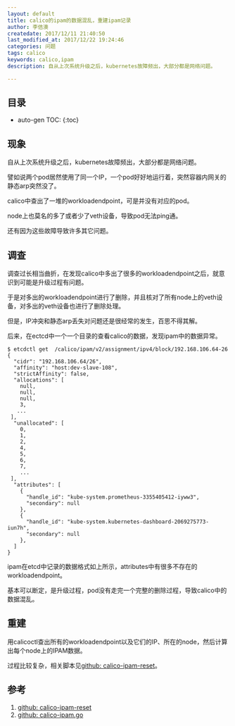 ```yaml
---
layout: default
title: calico的ipam的数据混乱，重建ipam记录
author: 李佶澳
createdate: 2017/12/11 21:40:50
last_modified_at: 2017/12/22 19:24:46
categories: 问题
tags: calico
keywords: calico,ipam
description: 自从上次系统升级之后，kubernetes故障频出，大部分都是网络问题。

---
```


## 目录
* auto-gen TOC:
{:toc}

## 现象 

自从上次系统升级之后，kubernetes故障频出，大部分都是网络问题。

譬如说两个pod居然使用了同一个IP，一个pod好好地运行着，突然容器内网关的静态arp突然没了。

calico中查出了一堆的workloadendpoint，可是并没有对应的pod。

node上也莫名的多了或者少了veth设备，导致pod无法ping通。

还有因为这些故障导致许多其它问题。

## 调查

调查过长相当曲折，在发现calico中多出了很多的workloadendpoint之后，就意识到可能是升级过程有问题。

于是对多出的workloadendpoint进行了删除，并且核对了所有node上的veth设备，对多出的veth设备也进行了删除处理。

但是，IP冲突和静态arp丢失对问题还是很经常的发生，百思不得其解。

后来，在ectcd中一个一个目录的查看calico的数据，发现ipam中的数据异常。

	$ etcdctl get  /calico/ipam/v2/assignment/ipv4/block/192.168.106.64-26
	{
	  "cidr": "192.168.106.64/26",
	  "affinity": "host:dev-slave-108",
	  "strictAffinity": false,
	  "allocations": [
	    null,
	    null,
	    null,
	    3,
	   ...
	 ],
	  "unallocated": [
	    0,
	    1,
	    2,
	    4,
	    5,
	    6,
	    7,
	    ...
	 ],
	  "attributes": [
	    {
	      "handle_id": "kube-system.prometheus-3355405412-iyww3",
	      "secondary": null
	    },
	    {
	      "handle_id": "kube-system.kubernetes-dashboard-2069275773-iun7h",
	      "secondary": null
	    },
	  ]
	}

ipam在etcd中记录的数据格式如上所示，attributes中有很多不存在的workloadendpoint。

基本可以断定，是升级过程，pod没有走完一个完整的删除过程，导致calico中的数据混乱。

## 重建

用calicoctl查出所有的workloadendpoint以及它们的IP、所在的node，然后计算出每个node上的IPAM数据。

过程比较复杂，相关脚本见[github: calico-ipam-reset][1]。

## 参考

1. [github: calico-ipam-reset][1]
2. [github: calico-ipam.go][2]

[1]: https://github.com/lijiaocn/k8s-tools/tree/master/calico-ipam-reset  "github: calico-ipam-reset" 
[2]: https://github.com/projectcalico/cni-plugin/tree/master/ipam "github: calico-ipam.go"
